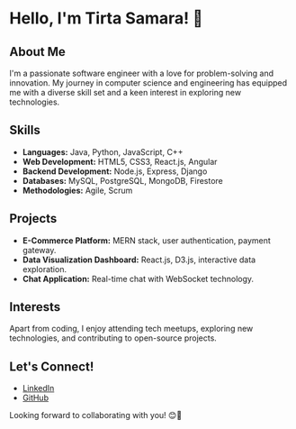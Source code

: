 # Hello, I'm Tirta Samara! 👋

## About Me

I'm a passionate software engineer with a love for problem-solving and innovation. My journey in computer science and engineering has equipped me with a diverse skill set and a keen interest in exploring new technologies.

## Skills

- **Languages:** Java, Python, JavaScript, C++
- **Web Development:** HTML5, CSS3, React.js, Angular
- **Backend Development:** Node.js, Express, Django
- **Databases:** MySQL, PostgreSQL, MongoDB, Firestore
- **Methodologies:** Agile, Scrum

## Projects

- **E-Commerce Platform:** MERN stack, user authentication, payment gateway.
- **Data Visualization Dashboard:** React.js, D3.js, interactive data exploration.
- **Chat Application:** Real-time chat with WebSocket technology.

## Interests

Apart from coding, I enjoy attending tech meetups, exploring new technologies, and contributing to open-source projects.

## Let's Connect!

- [LinkedIn](https://www.linkedin.com/in/tirta-samara-b84a48275/)
- [GitHub](https://github.com/tirta71)

Looking forward to collaborating with you! 😊🚀
